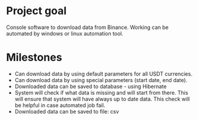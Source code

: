 # Project goal
Console software to download data from Binance. Working can be automated by windows or linux automation tool.

# Milestones
* Can download data by using default parameters for all USDT currencies.
* Can download data by using special parameters (start date, end date).
* Downloaded data can be saved to database - using Hibernate
* System will check if what data is missing and will start from there. This will ensure that system will have always up to date data. This check will be helpful in case automated job fail.
* Downloaded data can be saved to file: csv


